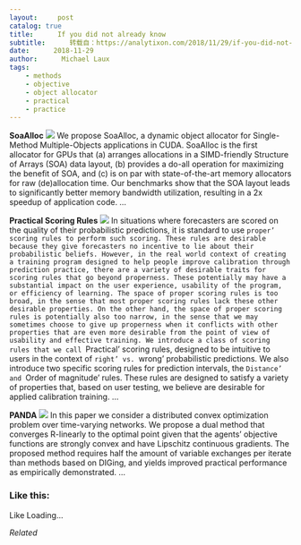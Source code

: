 ```yaml
---
layout:     post
catalog: true
title:      If you did not already know
subtitle:      转载自：https://analytixon.com/2018/11/29/if-you-did-not-already-know-560/
date:      2018-11-29
author:      Michael Laux
tags:
    - methods
    - objective
    - object allocator
    - practical
    - practice
---
```


**SoaAlloc** ![](https://aboutdataanalytics.files.wordpress.com/2015/01/google.png?w=529)
We propose SoaAlloc, a dynamic object allocator for Single-Method Multiple-Objects applications in CUDA. SoaAlloc is the first allocator for GPUs that (a) arranges allocations in a SIMD-friendly Structure of Arrays (SOA) data layout, (b) provides a do-all operation for maximizing the benefit of SOA, and (c) is on par with state-of-the-art memory allocators for raw (de)allocation time. Our benchmarks show that the SOA layout leads to significantly better memory bandwidth utilization, resulting in a 2x speedup of application code. … 

**Practical Scoring Rules** ![](https://aboutdataanalytics.files.wordpress.com/2015/01/google.png?w=529)
In situations where forecasters are scored on the quality of their probabilistic predictions, it is standard to use `proper’ scoring rules to perform such scoring. These rules are desirable because they give forecasters no incentive to lie about their probabilistic beliefs. However, in the real world context of creating a training program designed to help people improve calibration through prediction practice, there are a variety of desirable traits for scoring rules that go beyond properness. These potentially may have a substantial impact on the user experience, usability of the program, or efficiency of learning. The space of proper scoring rules is too broad, in the sense that most proper scoring rules lack these other desirable properties. On the other hand, the space of proper scoring rules is potentially also too narrow, in the sense that we may sometimes choose to give up properness when it conflicts with other properties that are even more desirable from the point of view of usability and effective training. We introduce a class of scoring rules that we call `Practical’ scoring rules, designed to be intuitive to users in the context of `right’ vs. `wrong’ probabilistic predictions. We also introduce two specific scoring rules for prediction intervals, the `Distance’ and `Order of magnitude’ rules. These rules are designed to satisfy a variety of properties that, based on user testing, we believe are desirable for applied calibration training. … 

**PANDA** ![](https://aboutdataanalytics.files.wordpress.com/2015/01/google.png?w=529)
In this paper we consider a distributed convex optimization problem over time-varying networks. We propose a dual method that converges R-linearly to the optimal point given that the agents’ objective functions are strongly convex and have Lipschitz continuous gradients. The proposed method requires half the amount of variable exchanges per iterate than methods based on DIGing, and yields improved practical performance as empirically demonstrated. … 





### Like this:

Like Loading...


*Related*

